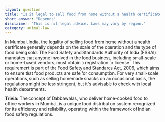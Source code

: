 ```yaml
---
layout: question
title: "Is it legal to sell food from home without a health certificate in Mumbai, India?"
short_answer: "Depends"
disclaimer: "This is not legal advice. Laws may vary by region."
category: animal-law
---
```

In Mumbai, India, the legality of selling food from home without a health certificate generally depends on the scale of the operation and the type of food being sold. The Food Safety and Standards Authority of India (FSSAI) mandates that anyone involved in the food business, including small-scale or home-based vendors, must obtain a registration or license. This requirement is part of the Food Safety and Standards Act, 2006, which aims to ensure that food products are safe for consumption. For very small-scale operations, such as selling homemade snacks on an occasional basis, the regulations might be less stringent, but it's advisable to check with local health departments.

**Trivia:** The concept of Dabbawalas, who deliver home-cooked food to office workers in Mumbai, is a unique food distribution system recognized for its efficiency and reliability, operating within the framework of Indian food safety regulations.
